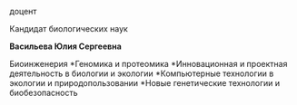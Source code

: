 доцент

Кандидат биологических наук

**Васильева Юлия Сергеевна**

Биоинженерия
	*Геномика и протеомика
	*Инновационная и проектная деятельность в биологии и экологии
	*Компьютерные технологии в экологии и природопользовании
	*Новые генетические технологии и биобезопасность